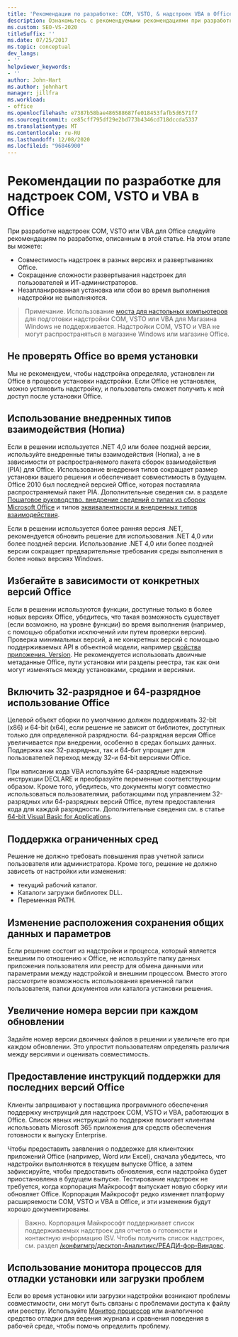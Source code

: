 ```yaml
---
title: 'Рекомендации по разработке: COM, VSTO, & надстроек VBA в Office'
description: Ознакомьтесь с рекомендуемыми рекомендациями при разработке надстроек COM, VSTO и VBA для Microsoft Office.
ms.custom: SEO-VS-2020
titleSuffix: ''
ms.date: 07/25/2017
ms.topic: conceptual
dev_langs:
- ''
helpviewer_keywords:
- ''
author: John-Hart
ms.author: johnhart
manager: jillfra
ms.workload:
- office
ms.openlocfilehash: e7387b58bae486588687fe018453fafb5d6571f7
ms.sourcegitcommit: ce85cff795df29e2bd773b4346cd718dccda5337
ms.translationtype: MT
ms.contentlocale: ru-RU
ms.lasthandoff: 12/08/2020
ms.locfileid: "96846900"
---
```

# <a name="development-best-practices-for-com-vsto-and-vba-add-ins-in-office"></a>Рекомендации по разработке для надстроек COM, VSTO и VBA в Office
  При разработке надстроек COM, VSTO или VBA для Office следуйте рекомендациям по разработке, описанным в этой статье.   На этом этапе вы можете:

- Совместимость надстроек в разных версиях и развертываниях Office.
- Сокращение сложности развертывания надстроек для пользователей и ИТ-администраторов.
- Незапланированная установка или сбои во время выполнения надстройки не выполняются.

>Примечание. Использование [моста для настольных компьютеров](/windows/uwp/porting/desktop-to-uwp-root) для подготовки надстройки COM, VSTO или VBA для Магазина Windows не поддерживается. Надстройки COM, VSTO и VBA не могут распространяться в магазине Windows или магазине Office.

## <a name="do-not-check-for-office-during-installation"></a>Не проверять Office во время установки
 Мы не рекомендуем, чтобы надстройка определяла, установлен ли Office в процессе установки надстройки. Если Office не установлен, можно установить надстройку, и пользователь сможет получить к ней доступ после установки Office.

## <a name="use-embedded-interop-types-nopia"></a>Использование внедренных типов взаимодействия (Нопиа)
Если в решении используется .NET 4,0 или более поздней версии, используйте внедренные типы взаимодействия (Нопиа), а не в зависимости от распространяемого пакета сборок взаимодействия (PIA) для Office. Использование внедрения типов сокращает размер установки вашего решения и обеспечивает совместимость в будущем. Office 2010 был последней версией Office, которая поставляла распространяемый пакет PIA. Дополнительные сведения см. в разделе [Пошаговое руководство. внедрение сведений о типах из сборок Microsoft Office](/previous-versions/ee317478(v=vs.140)) и типов [эквивалентности и внедренных типов взаимодействия](/windows/uwp/porting/desktop-to-uwp-root).

Если в решении используется более ранняя версия .NET, рекомендуется обновить решение для использования .NET 4,0 или более поздней версии. Использование .NET 4,0 или более поздней версии сокращает предварительные требования среды выполнения в более новых версиях Windows.

## <a name="avoid-depending-on-specific-office-versions"></a>Избегайте в зависимости от конкретных версий Office
Если в решении используются функции, доступные только в более новых версиях Office, убедитесь, что такая возможность существует (если возможно, на уровне функции) во время выполнения (например, с помощью обработки исключений или путем проверки версии). Проверка минимальных версий, а не конкретных версий с помощью поддерживаемых API в объектной модели, например [свойства приложения. Version](<xref:Microsoft.Office.Interop.Excel._Application.Version%2A>). Не рекомендуется использовать двоичные метаданные Office, пути установки или разделы реестра, так как они могут изменяться между установками, средами и версиями.

## <a name="enable-both-32-bit-and-64-bit-office-usage"></a>Включить 32-разрядное и 64-разрядное использование Office
Целевой объект сборки по умолчанию должен поддерживать 32-bit (x86) и 64-bit (x64), если решение не зависит от библиотек, доступных только для определенной разрядности. 64-разрядная версия Office увеличивается при внедрении, особенно в средах больших данных. Поддержка как 32-разрядных, так и 64-бит упрощает для пользователей переход между 32-и 64-bit версиями Office.

При написании кода VBA используйте 64-разрядные надежные инструкции DECLARE и преобразуйте переменные соответствующим образом. Кроме того, убедитесь, что документы могут совместно использоваться пользователями, работающими под управлением 32-разрядных или 64-разрядных версий Office, путем предоставления кода для каждой разрядности. Дополнительные сведения см. в статье [64-bit Visual Basic for Applications](/office/vba/Language/Concepts/Getting-Started/64-bit-visual-basic-for-applications-overview).

## <a name="support-restricted-environments"></a>Поддержка ограниченных сред
Решение не должно требовать повышения прав учетной записи пользователя или администратора. Кроме того, решение не должно зависеть от настройки или изменения:

- текущий рабочий каталог.
- Каталоги загрузки библиотек DLL.
- Переменная PATH.

## <a name="change-the-save-location-of-shared-data-and-settings"></a>Изменение расположения сохранения общих данных и параметров
Если решение состоит из надстройки и процесса, который является внешним по отношению к Office, не используйте папку данных приложения пользователя или реестр для обмена данными или параметрами между надстройкой и внешним процессом. Вместо этого рассмотрите возможность использования временной папки пользователя, папки документов или каталога установки решения.

## <a name="increment-the-version-number-with-each-update"></a>Увеличение номера версии при каждом обновлении
Задайте номер версии двоичных файлов в решении и увеличьте его при каждом обновлении. Это упростит пользователям определять различия между версиями и оценивать совместимость.

## <a name="provide-support-statements-for-the-latest-versions-of-office"></a>Предоставление инструкций поддержки для последних версий Office
Клиенты запрашивают у поставщика программного обеспечения поддержку инструкций для надстроек COM, VSTO и VBA, работающих в Office. Список явных инструкций по поддержке помогает клиентам использовать Microsoft 365 приложения для средств обеспечения готовности к выпуску Enterprise.

Чтобы предоставить заявления о поддержке для клиентских приложений Office (например, Word или Excel), сначала убедитесь, что надстройки выполняются в текущем выпуске Office, а затем зафиксируйте, чтобы предоставить обновления, если надстройка будет приостановлена в будущем выпуске. Тестирование надстроек не требуется, когда корпорация Майкрософт выпускает новую сборку или обновляет Office. Корпорация Майкрософт редко изменяет платформу расширяемости COM, VSTO и VBA в Office, и эти изменения будут хорошо документированы.

>Важно. Корпорация Майкрософт поддерживает список поддерживаемых надстроек для отчетов о готовности и контактную информацию ISV. Чтобы получить список надстроек, см. раздел [/конфигмгр/десктоп-Аналитикс/РЕАДИ-фор-Виндовс](/configmgr/desktop-analytics/ready-for-windows).

## <a name="use-process-monitor-to-help-debug-installation-or-loading-issues"></a>Использование монитора процессов для отладки установки или загрузки проблем
Если во время установки или загрузки надстройки возникают проблемы совместимости, они могут быть связаны с проблемами доступа к файлу или реестру. Используйте [Монитор процессов](/sysinternals/downloads/procmon) или аналогичное средство отладки для ведения журнала и сравнения поведения в рабочей среде, чтобы помочь определить проблему.